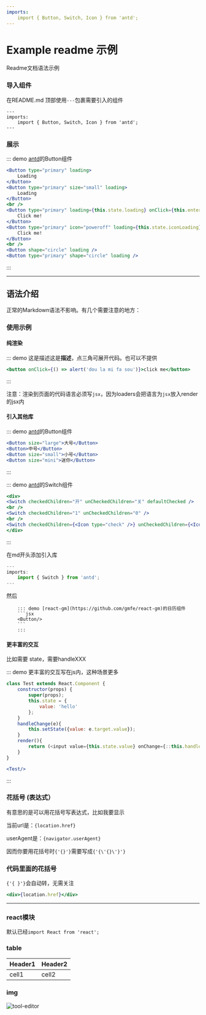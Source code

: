 ```yaml
---
imports:
    import { Button, Switch, Icon } from 'antd';
---
```


# Example readme 示例
Readme文档语法示例

### 导入组件
在README.md 顶部使用`---`包裹需要引入的组件
```
---
imports:
    import { Button, Switch, Icon } from 'antd';
---
```

### 展示

::: demo [antd](https://github.com/gmfe/react-gm)的Button组件
```jsx
<Button type="primary" loading>
    Loading
</Button>
<Button type="primary" size="small" loading>
    Loading
</Button>
<br />
<Button type="primary" loading={this.state.loading} onClick={this.enterLoading}>
    Click me!
</Button>
<Button type="primary" icon="poweroff" loading={this.state.iconLoading} onClick={this.enterIconLoading}>
    Click me!
</Button>
<br />
<Button shape="circle" loading />
<Button type="primary" shape="circle" loading />
```
:::

---

## 语法介绍

正常的Markdown语法不影响。有几个需要注意的地方：

### 使用示例

#### 纯渲染

::: demo 这是描述这是**描述**，点三角可展开代码。也可以不提供
```jsx
<button onClick={() => alert('dou la mi fa sou')}>click me</button>
```
:::

注意：渲染到页面的代码语言必须写`jsx`，因为loaders会把语言为`jsx`放入render的jsx内

#### 引入其他库

::: demo [antd](https://github.com/gmfe/react-gm)的Button组件
```jsx
<Button size="large">大号</Button>
<Button>中号</Button>
<Button size="small">小号</Button>
<Button size="mini">迷你</Button>
```
:::

::: demo [antd](https://github.com/gmfe/react-gm)的Switch组件
```jsx
<div>
<Switch checkedChildren="开" unCheckedChildren="关" defaultChecked />
<br />
<Switch checkedChildren="1" unCheckedChildren="0" />
<br />
<Switch checkedChildren={<Icon type="check" />} unCheckedChildren={<Icon type="cross" />} defaultChecked />
</div>
```
:::

在md开头添加引入库

```js
---
imports:
    import { Switch } from 'antd';
---
```

然后
```
    ::: demo [react-gm](https://github.com/gmfe/react-gm)的日历组件
    ```jsx
    <Button/>
    ```
    :::
```

#### 更丰富的交互

比如需要 state，需要handleXXX

::: demo 更丰富的交互写在js内，这种场景更多
```js
class Test extends React.Component {
    constructor(props) {
        super(props);
        this.state = {
            value: 'hello'
        };
    }
    handleChange(e){
        this.setState({value: e.target.value});
    }
    render(){
        return (<input value={this.state.value} onChange={::this.handleChange} />)
    }
}
```
```jsx
<Test/>
```
:::




### 花括号 (表达式）

有意思的是可以用花括号写表达式，比如我要显示

当前url是：`{location.href}`

userAgent是：`{navigator.userAgent}`

因而你要用花括号时`{'{}'}`需要写成`{'{\'{}\'}'}`

### 代码里面的花括号

`{'{ }'}`会自动转，无需关注

```jsx
<div>{location.href}</div>
```

---

### react模块

默认已经`import React from 'react';`

### table

Header1 | Header2
------- | -------
cell1 | cell2



### img
![tool-editor](https://www.zybuluo.com/static/img/toolbar-editor.png)
